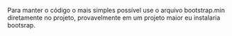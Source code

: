 Para manter o código o mais simples possível use o arquivo bootstrap.min diretamente no projeto, provavelmente em um projeto maior eu instalaria bootsrap.

